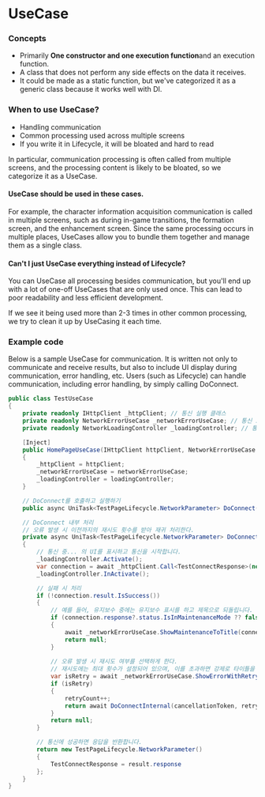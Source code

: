# UseCase

### Concepts

- Primarily **One constructor and one execution function**and an execution function.
- A class that does not perform any side effects on the data it receives.
- It could be made as a static function, but we've categorized it as a generic class because it works well with DI.

### When to use UseCase?

- Handling communication
- Common processing used across multiple screens
- If you write it in Lifecycle, it will be bloated and hard to read

In particular, communication processing is often called from multiple screens, and the processing content is likely to be bloated, so we categorize it as a UseCase.

#### UseCase should be used in these cases.

For example, the character information acquisition communication is called in multiple screens, such as during in-game transitions, the formation screen, and the enhancement screen. Since the same processing occurs in multiple places, UseCases allow you to bundle them together and manage them as a single class.

#### Can't I just UseCase everything instead of Lifecycle?

You can UseCase all processing besides communication, but you'll end up with a lot of one-off UseCases that are only used once. This can lead to poor readability and less efficient development.

If we see it being used more than 2-3 times in other common processing, we try to clean it up by UseCasing it each time.

### Example code

Below is a sample UseCase for communication. It is written not only to communicate and receive results, but also to include UI display during communication, error handling, etc. Users (such as Lifecycle) can handle communication, including error handling, by simply calling DoConnect.

```csharp
public class TestUseCase
{
    private readonly IHttpClient _httpClient; // 통신 실행 클래스
    private readonly NetworkErrorUseCase _networkErrorUseCase; // 통신 오류에 따른 화면 전환 등의 오류 대책
    private readonly NetworkLoadingController _loadingController; // 통신 중 표시

    [Inject]
    public HomePageUseCase(IHttpClient httpClient, NetworkErrorUseCase networkErrorUseCase, NetworkLoadingController loadingController)
    {
        _httpClient = httpClient;
        _networkErrorUseCase = networkErrorUseCase;
        _loadingController = loadingController;
    }

    // DoConnect를 호출하고 실행하기
    public async UniTask<TestPageLifecycle.NetworkParameter> DoConnect(CancellationToken cancellationToken) => await DoConnectInternal(cancellationToken, 0);

    // DoConnect 내부 처리
    // 오류 발생 시 이전까지의 재시도 횟수를 받아 재귀 처리한다.
    private async UniTask<TestPageLifecycle.NetworkParameter> DoConnectInternal(CancellationToken cancellationToken, int retryCount)
    {
        // 통신 중... 의 UI를 표시하고 통신을 시작합니다.
        _loadingController.Activate();
        var connection = await _httpClient.Call<TestConnectResponse>(new TestConnectRequest(), cancellationToken);
        _loadingController.InActivate();

        // 실패 시 처리
        if (!connection.result.IsSuccess())
        {
            // 예를 들어, 유지보수 중에는 유지보수 표시를 하고 제목으로 되돌립니다.
            if (connection.response?.status.IsInMaintenanceMode ?? false)
            {
                await _networkErrorUseCase.ShowMaintenanceToTitle(connection.response?.status.error);
                return null;
            }
            
            // 오류 발생 시 재시도 여부를 선택하게 한다.
            // 재시도에는 최대 횟수가 설정되어 있으며, 이를 초과하면 강제로 타이틀을 되돌릴 수 있다.
            var isRetry = await _networkErrorUseCase.ShowErrorWithRetry(retryCount);
            if (isRetry)
            {
                retryCount++;
                return await DoConnectInternal(cancellationToken, retryCount);
            }
            return null;
        }

        // 통신에 성공하면 응답을 반환합니다.
        return new TestPageLifecycle.NetworkParameter()
        {
            TestConnectResponse = result.response
        };
    }
}
```


